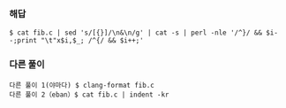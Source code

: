 ### 해답
```
$ cat fib.c | sed 's/[{}]/\n&\n/g' | cat -s | perl -nle '/^}/ && $i--;print "\t"x$i,$_; /^{/ && $i++;'
```
### 다른 풀이
```
다른 풀이 1(야마다) $ clang-format fib.c
다른 풀이 2（eban）$ cat fib.c | indent -kr
```
